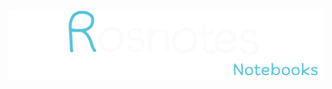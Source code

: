 <p align="center">
  <a href="https://www.youtube.com/watch?v=b0Zu_EqJeUA&feature=youtu.be" target="_blank">
    <picture>
      <source srcset="./Organize/src/assets/logo_full_light.png" media="(prefers-color-scheme: light)">
      <source srcset="./Organize/src/assets/logo_full_dark.png" media="(prefers-color-scheme: dark)">
      <img src="./Organize/src/assets/logo_full_dark.png" alt="Task solution" width="800">
    </picture>
</p>
